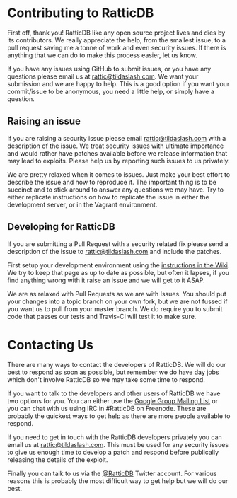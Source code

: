 # Contributing to RatticDB

First off, thank you! RatticDB like any open source project lives and dies by its contributors. We really appreciate the help, from the smallest issue, to a pull request saving me a tonne of work and even security issues. If there is anything that we can do to make this process easier, let us know.

If you have any issues using GitHub to submit issues, or you have any questions please email us at [rattic@tildaslash.com](mailto:rattic@tildaslash.com). We want your submission and we are happy to help. This is a good option if you want your commit/issue to be anonymous, you need a little help, or simply have a question.

## Raising an issue

If you are raising a security issue please email [rattic@tildaslash.com](mailto:rattic@tildaslash.com) with a description of the issue. We treat security issues with ultimate importance and would rather have patches available before we release information that may lead to exploits. Please help us by reporting such issues to us privately.

We are pretty relaxed when it comes to issues. Just make your best effort to describe the issue and how to reproduce it. The important thing is to be succinct and to stick around to answer any questions we may have. Try to either replicate instructions on how to replicate the issue in either the development server, or in the Vagrant environment.

## Developing for RatticDB

If you are submitting a Pull Request with a security related fix please send a description of the issue to [rattic@tildaslash.com](mailto:rattic@tildaslash.com) and include the patches.

First setup your development environment using the [instructions in the Wiki](https://github.com/tildaslash/RatticWeb/wiki/Development). We try to keep that page as up to date as possible, but often it lapses, if you find anything wrong with it raise an issue and we will get to it ASAP.

We are as relaxed with Pull Requests as we are with Issues. You should put your changes into a topic branch on your own fork, but we are not fussed if you want us to pull from your master branch. We do require you to submit code that passes our tests and Travis-CI will test it to make sure.

# Contacting Us

There are many ways to contact the developers of RatticDB. We will do our best to respond as soon as possible, but remember we do have day jobs which don't involve RatticDB so we may take some time to respond.

If you want to talk to the developers and other users of RatticDB we have two options for you. You can either use the [Google Group Mailing List](https://groups.google.com/forum/#!forum/ratticdb) or you can chat with us using IRC in #RatticDB on Freenode. These are probably the quickest ways to get help as there are more people available to respond.

If you need to get in touch with the RatticDB developers privately you can email us at [rattic@tildaslash.com](mailto:rattic@tildaslash.com). This must be used for any security issues to give us enough time to develop a patch and respond before publically releasing the details of the exploit.

Finally you can talk to us via the [@RatticDB](http://www.twitter.com/ratticdb) Twitter account. For various reasons this is probably the most difficult way to get help but we will do our best.

